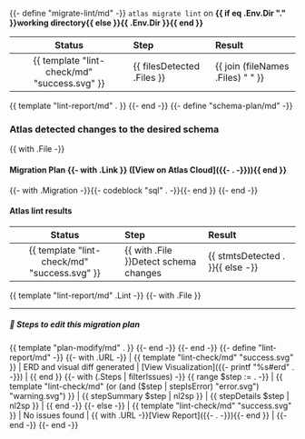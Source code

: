 {{- define "migrate-lint/md" -}}
`atlas migrate lint` on **{{ if eq .Env.Dir "." }}working directory{{ else }}{{ .Env.Dir }}{{ end }}**

| Status | Step | Result |
| :----: | :--- | :----- |
| {{ template "lint-check/md" "success.svg" }} | {{ filesDetected .Files }} | {{ join (fileNames .Files) " " }} |
{{ template "lint-report/md" . }}
{{- end -}}
{{- define "schema-plan/md" -}}
### Atlas detected changes to the desired schema

{{ with .File -}}
#### Migration Plan {{- with .Link }} ([View on Atlas Cloud]({{- . -}})){{ end }}
{{- with .Migration -}}{{- codeblock "sql" . -}}{{- end }}
{{- end -}}
#### Atlas lint results

| Status | Step | Result |
| :----: | :--- | :----- |
| {{ template "lint-check/md" "success.svg" }} | {{ with .File }}Detect schema changes | {{ stmtsDetected . }}{{ else -}} | {{ end }} |
{{ template "lint-report/md" .Lint -}}
{{- with .File }}

---

##### 📝 Steps to edit this migration plan

{{ template "plan-modify/md" . }}
{{- end -}}
{{- end -}}
{{- define "lint-report/md" -}}
{{- with .URL -}}
| {{ template "lint-check/md" "success.svg" }} | ERD and visual diff generated | [View Visualization]({{- printf "%s#erd" . -}}) |
{{ end }}
{{- with (.Steps | filterIssues) -}}
{{ range $step := . -}}
| {{ template "lint-check/md" (or (and ($step | stepIsError) "error.svg") "warning.svg") }} | {{ stepSummary $step | nl2sp }} | {{ stepDetails $step | nl2sp }} |
{{ end -}}
{{- else -}}
| {{ template "lint-check/md" "success.svg" }} | No issues found | {{ with .URL -}}[View Report]({{- . -}}){{- end }} |
{{- end -}}
{{- end -}}